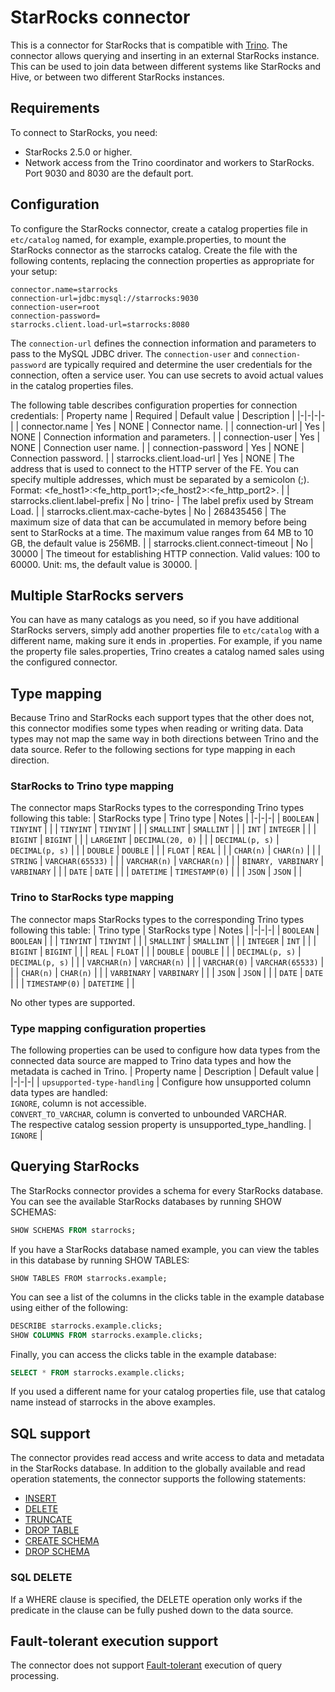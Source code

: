 # StarRocks connector
This is a connector for StarRocks that is compatible with [Trino](https://trino.io/). The connector allows querying and inserting in an external StarRocks instance. This can be used to join data between different systems like StarRocks and Hive, or between two different StarRocks instances.

## Requirements
To connect to StarRocks, you need:
- StarRocks 2.5.0 or higher.
- Network access from the Trino coordinator and workers to StarRocks. Port 9030 and 8030 are the default port.


## Configuration
To configure the StarRocks connector, create a catalog properties file in `etc/catalog` named, for example, example.properties, to mount the StarRocks connector as the starrocks catalog. Create the file with the following contents, replacing the connection properties as appropriate for your setup:
```
connector.name=starrocks
connection-url=jdbc:mysql://starrocks:9030
connection-user=root
connection-password=
starrocks.client.load-url=starrocks:8080
```

The `connection-url` defines the connection information and parameters to pass to the MySQL JDBC driver. The `connection-user` and `connection-password` are typically required and determine the user credentials for the connection, often a service user. You can use secrets to avoid actual values in the catalog properties files.

The following table describes configuration properties for connection credentials:
| Property name | Required | Default value | Description |
|-|-|-|-|
| connector.name | Yes | NONE | Connector name. |
| connection-url | Yes | NONE | Connection information and parameters. |
| connection-user | Yes | NONE | Connection user name. |
| connection-password | Yes | NONE | Connection password. |
| starrocks.client.load-url | Yes | NONE | The address that is used to connect to the HTTP server of the FE. You can specify multiple addresses, which must be separated by a semicolon (;). Format: <fe_host1>:<fe_http_port1>;<fe_host2>:<fe_http_port2>. |
| starrocks.client.label-prefix | No | trino- | The label prefix used by Stream Load. |
| starrocks.client.max-cache-bytes | No | 268435456 | The maximum size of data that can be accumulated in memory before being sent to StarRocks at a time. The maximum value ranges from 64 MB to 10 GB, the default value is 256MB. |
| starrocks.client.connect-timeout |  No | 30000 | The timeout for establishing HTTP connection. Valid values: 100 to 60000. Unit: ms, the default value is 30000. |


## Multiple StarRocks servers
You can have as many catalogs as you need, so if you have additional StarRocks servers, simply add another properties file to `etc/catalog` with a different name, making sure it ends in .properties. For example, if you name the property file sales.properties, Trino creates a catalog named sales using the configured connector.

## Type mapping
Because Trino and StarRocks each support types that the other does not, this connector modifies some types when reading or writing data. Data types may not map the same way in both directions between Trino and the data source. Refer to the following sections for type mapping in each direction.

### StarRocks to Trino type mapping
The connector maps StarRocks types to the corresponding Trino types following this table:
| StarRocks type | Trino type | Notes |
|-|-|-|
| `BOOLEAN` | `TINYINT` |  |
| `TINYINT` | `TINYINT` |  |
| `SMALLINT` | `SMALLINT` |  |
| `INT` | `INTEGER` |  |
| `BIGINT` | `BIGINT` |  |
| `LARGEINT` | `DECIMAL(20, 0)` |  |
| `DECIMAL(p, s)` | `DECIMAL(p, s)` |  |
| `DOUBLE` | `DOUBLE` |  |
| `FLOAT` | `REAL` |  |
| `CHAR(n)` | `CHAR(n)` |  |
| `STRING` | `VARCHAR(65533)` |  |
| `VARCHAR(n)` | `VARCHAR(n)` |  |
| `BINARY, VARBINARY` | `VARBINARY` |  |
| `DATE` | `DATE` |  |
| `DATETIME` | `TIMESTAMP(0)` |  |
| `JSON` | `JSON` |  |

### Trino to StarRocks type mapping
The connector maps StarRocks types to the corresponding Trino types following this table:
| Trino type | StarRocks type | Notes |
|-|-|-|
| `BOOLEAN` | `BOOLEAN` |  |
| `TINYINT` | `TINYINT` |  |
| `SMALLINT` | `SMALLINT` |  |
| `INTEGER` | `INT` |  |
| `BIGINT` | `BIGINT` |  |
| `REAL` | `FLOAT` |  |
| `DOUBLE` | `DOUBLE` |  |
| `DECIMAL(p, s)` | `DECIMAL(p, s)` |  |
| `VARCHAR(n)` | `VARCHAR(n)` |  |
| `VARCHAR(0)` | `VARCHAR(65533)` |  |
| `CHAR(n)` | `CHAR(n)` |  |
| `VARBINARY` | `VARBINARY` |  |
| `JSON` | `JSON` |  |
| `DATE` | `DATE` |  |
| `TIMESTAMP(0)` | `DATETIME` |  |

No other types are supported.

### Type mapping configuration properties
The following properties can be used to configure how data types from the connected data source are mapped to Trino data types and how the metadata is cached in Trino.
| Property name | Description | Default value |
|-|-|-|
| `upsupported-type-handling` | Configure how unsupported column data types are handled: <br>`IGNORE`, column is not accessible.<br>`CONVERT_TO_VARCHAR`, column is converted to unbounded VARCHAR.<br>The respective catalog session property is unsupported_type_handling. | `IGNORE` |

## Querying StarRocks
The StarRocks connector provides a schema for every StarRocks database. You can see the available StarRocks databases by running SHOW SCHEMAS:

```sql
SHOW SCHEMAS FROM starrocks;
```

If you have a StarRocks database named example, you can view the tables in this database by running SHOW TABLES:

```
SHOW TABLES FROM starrocks.example;
```

You can see a list of the columns in the clicks table in the example database using either of the following:

```sql
DESCRIBE starrocks.example.clicks;
SHOW COLUMNS FROM starrocks.example.clicks;
```

Finally, you can access the clicks table in the example database:

```sql
SELECT * FROM starrocks.example.clicks;
```

If you used a different name for your catalog properties file, use that catalog name instead of starrocks in the above examples.

## SQL support
The connector provides read access and write access to data and metadata in the StarRocks database. In addition to the globally available and read operation statements, the connector supports the following statements:

- [INSERT](https://trino.io/docs/current/sql/insert.html)
- [DELETE](https://trino.io/docs/current/sql/delete.html)
- [TRUNCATE](https://trino.io/docs/current/sql/truncate.html)
- [DROP TABLE](https://trino.io/docs/current/sql/drop-table.html)
- [CREATE SCHEMA](https://trino.io/docs/current/sql/create-schema.html)
- [DROP SCHEMA](https://trino.io/docs/current/sql/drop-schema.html)

### SQL DELETE
If a WHERE clause is specified, the DELETE operation only works if the predicate in the clause can be fully pushed down to the data source.

## Fault-tolerant execution support
The connector does not support [Fault-tolerant](https://trino.io/docs/current/admin/fault-tolerant-execution.html) execution of query processing. 

